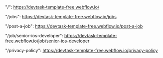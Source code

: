 "/": https://devtask-template-free.webflow.io/

"/jobs": https://devtask-template-free.webflow.io/jobs

"/post-a-job": https://devtask-template-free.webflow.io/post-a-job

"/job/senior-ios-developer": https://devtask-template-free.webflow.io/job/senior-ios-developer

"/privacy-policy": https://devtask-template-free.webflow.io/privacy-policy